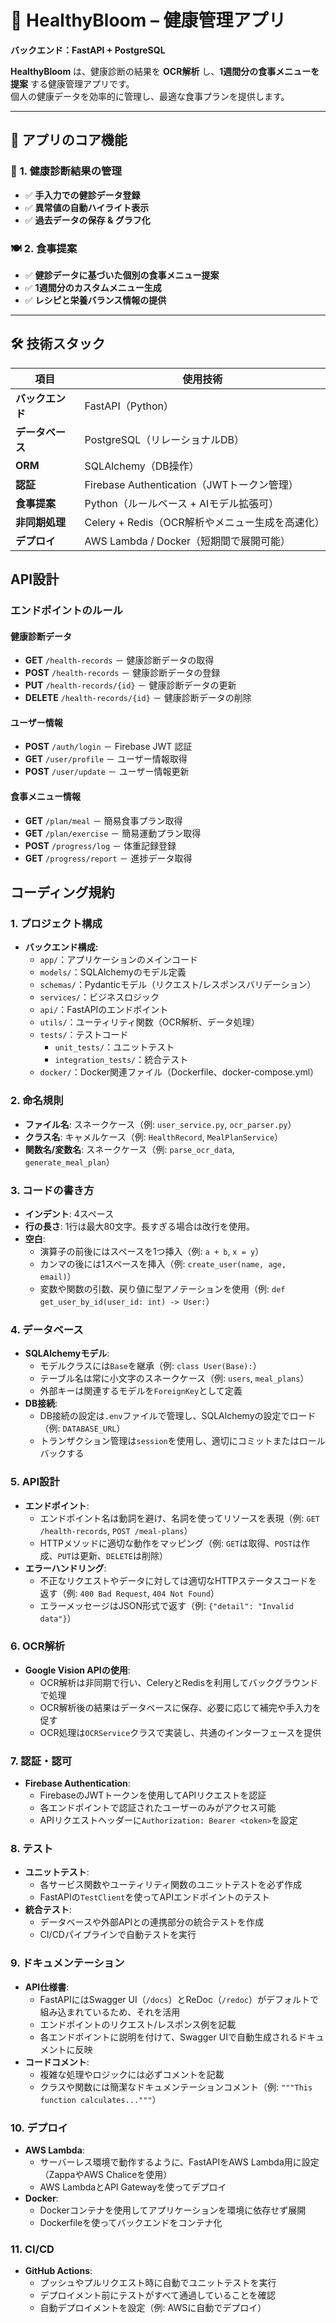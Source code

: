 # 🌱 HealthyBloom – 健康管理アプリ  
**バックエンド：FastAPI + PostgreSQL**

**HealthyBloom** は、健康診断の結果を **OCR解析** し、**1週間分の食事メニューを提案** する健康管理アプリです。  
個人の健康データを効率的に管理し、最適な食事プランを提供します。  

---

## 🚀 **アプリのコア機能**

### 🏥 **1. 健康診断結果の管理**
- ✅ **手入力での健診データ登録**
- ✅ **異常値の自動ハイライト表示**
- ✅ **過去データの保存 & グラフ化**

### 🍽 **2. 食事提案**
- ✅ **健診データに基づいた個別の食事メニュー提案**
- ✅ **1週間分のカスタムメニュー生成**
- ✅ **レシピと栄養バランス情報の提供**

---

## 🛠 **技術スタック**

| 項目         | 使用技術 |
|-------------|-------------------------------|
| **バックエンド** | FastAPI（Python） |
| **データベース** | PostgreSQL（リレーショナルDB） |
| **ORM** | SQLAlchemy（DB操作） |
| **認証** | Firebase Authentication（JWTトークン管理） |
| **食事提案** | Python（ルールベース + AIモデル拡張可） |
| **非同期処理** | Celery + Redis（OCR解析やメニュー生成を高速化） |
| **デプロイ** | AWS Lambda / Docker（短期間で展開可能） |


## **API設計**

### **エンドポイントのルール**

#### 健康診断データ
- **GET** `/health-records` － 健康診断データの取得
- **POST** `/health-records` － 健康診断データの登録
- **PUT** `/health-records/{id}` － 健康診断データの更新
- **DELETE** `/health-records/{id}` － 健康診断データの削除

#### ユーザー情報
- **POST** `/auth/login` － Firebase JWT 認証
- **GET** `/user/profile` － ユーザー情報取得
- **POST** `/user/update` － ユーザー情報更新

#### 食事メニュー情報
- **GET** `/plan/meal` － 簡易食事プラン取得
- **GET** `/plan/exercise` － 簡易運動プラン取得
- **POST** `/progress/log` － 体重記録登録
- **GET** `/progress/report` － 進捗データ取得


## **コーディング規約**

### 1. プロジェクト構成
- **バックエンド構成:**
  - `app/`：アプリケーションのメインコード
  - `models/`：SQLAlchemyのモデル定義
  - `schemas/`：Pydanticモデル（リクエスト/レスポンスバリデーション）
  - `services/`：ビジネスロジック
  - `api/`：FastAPIのエンドポイント
  - `utils/`：ユーティリティ関数（OCR解析、データ処理）
  - `tests/`：テストコード
    - `unit_tests/`：ユニットテスト
    - `integration_tests/`：統合テスト
  - `docker/`：Docker関連ファイル（Dockerfile、docker-compose.yml）

### 2. 命名規則
- **ファイル名**: スネークケース（例: `user_service.py`, `ocr_parser.py`）
- **クラス名**: キャメルケース（例: `HealthRecord`, `MealPlanService`）
- **関数名/変数名**: スネークケース（例: `parse_ocr_data`, `generate_meal_plan`）

### 3. コードの書き方
- **インデント**: 4スペース
- **行の長さ**: 1行は最大80文字。長すぎる場合は改行を使用。
- **空白**:
  - 演算子の前後にはスペースを1つ挿入（例: `a + b`, `x = y`）
  - カンマの後には1スペースを挿入（例: `create_user(name, age, email)`）
  - 変数や関数の引数、戻り値に型アノテーションを使用（例: `def get_user_by_id(user_id: int) -> User:`）

### 4. データベース
- **SQLAlchemyモデル**:
  - モデルクラスには`Base`を継承（例: `class User(Base):`）
  - テーブル名は常に小文字のスネークケース（例: `users`, `meal_plans`）
  - 外部キーは関連するモデルを`ForeignKey`として定義
- **DB接続**:
  - DB接続の設定は`.env`ファイルで管理し、SQLAlchemyの設定でロード（例: `DATABASE_URL`）
  - トランザクション管理は`session`を使用し、適切にコミットまたはロールバックする

### 5. API設計
- **エンドポイント**:
  - エンドポイント名は動詞を避け、名詞を使ってリソースを表現（例: `GET /health-records`, `POST /meal-plans`）
  - HTTPメソッドに適切な動作をマッピング（例: `GET`は取得、`POST`は作成、`PUT`は更新、`DELETE`は削除）
- **エラーハンドリング**:
  - 不正なリクエストやデータに対しては適切なHTTPステータスコードを返す（例: `400 Bad Request`, `404 Not Found`）
  - エラーメッセージはJSON形式で返す（例: `{"detail": "Invalid data"}`）

### 6. OCR解析
- **Google Vision APIの使用**:
  - OCR解析は非同期で行い、CeleryとRedisを利用してバックグラウンドで処理
  - OCR解析後の結果はデータベースに保存、必要に応じて補完や手入力を促す
  - OCR処理は`OCRService`クラスで実装し、共通のインターフェースを提供

### 7. 認証・認可
- **Firebase Authentication**:
  - FirebaseのJWTトークンを使用してAPIリクエストを認証
  - 各エンドポイントで認証されたユーザーのみがアクセス可能
  - APIリクエストヘッダーに`Authorization: Bearer <token>`を設定

### 8. テスト
- **ユニットテスト**:
  - 各サービス関数やユーティリティ関数のユニットテストを必ず作成
  - FastAPIの`TestClient`を使ってAPIエンドポイントのテスト
- **統合テスト**:
  - データベースや外部APIとの連携部分の統合テストを作成
  - CI/CDパイプラインで自動テストを実行

### 9. ドキュメンテーション
- **API仕様書**:
  - FastAPIにはSwagger UI（`/docs`）とReDoc（`/redoc`）がデフォルトで組み込まれているため、それを活用
  - エンドポイントのリクエスト/レスポンス例を記載
  - 各エンドポイントに説明を付けて、Swagger UIで自動生成されるドキュメントに反映
- **コードコメント**:
  - 複雑な処理やロジックには必ずコメントを記載
  - クラスや関数には簡潔なドキュメンテーションコメント（例: `"""This function calculates..."""`）

### 10. デプロイ
- **AWS Lambda**:
  - サーバーレス環境で動作するように、FastAPIをAWS Lambda用に設定（ZappaやAWS Chaliceを使用）
  - AWS LambdaとAPI Gatewayを使ってデプロイ
- **Docker**:
  - Dockerコンテナを使用してアプリケーションを環境に依存せず展開
  - Dockerfileを使ってバックエンドをコンテナ化

### 11. CI/CD
- **GitHub Actions**:
  - プッシュやプルリクエスト時に自動でユニットテストを実行
  - デプロイメント前にテストがすべて通過していることを確認
  - 自動デプロイメントを設定（例: AWSに自動でデプロイ）


